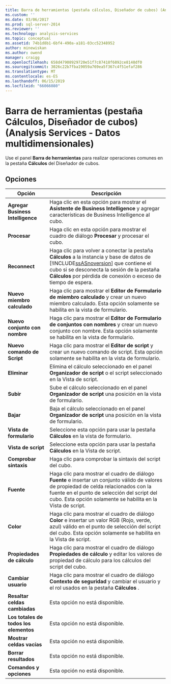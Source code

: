 ```yaml
---
title: Barra de herramientas (pestaña cálculos, Diseñador de cubos) (Analysis Services - datos multidimensionales) | Microsoft Docs
ms.custom: ''
ms.date: 03/06/2017
ms.prod: sql-server-2014
ms.reviewer: ''
ms.technology: analysis-services
ms.topic: conceptual
ms.assetid: 74b1d8b1-6bf4-490a-a181-03cc52348952
author: minewiskan
ms.author: owend
manager: craigg
ms.openlocfilehash: 658d47908929720e51f7c87418f6892ce8148df0
ms.sourcegitcommit: 3026c22b7fba19059a769ea5f367c4f51efaf286
ms.translationtype: MT
ms.contentlocale: es-ES
ms.lasthandoff: 06/15/2019
ms.locfileid: "66066080"
---
```

# <a name="toolbar-calculations-tab-cube-designer-analysis-services---multidimensional-data"></a>Barra de herramientas (pestaña Cálculos, Diseñador de cubos) (Analysis Services - Datos multidimensionales)
  Use el panel **Barra de herramientas** para realizar operaciones comunes en la pestaña **Cálculos** del Diseñador de cubos.  
  
## <a name="options"></a>Opciones  
  
|Opción|Descripción|  
|------------|-----------------|  
|**Agregar Business Intelligence**|Haga clic en esta opción para mostrar el **Asistente de Business Intelligence** y agregar características de Business Intelligence al cubo.|  
|**Procesar**|Haga clic en esta opción para mostrar el cuadro de diálogo **Procesar** y procesar el cubo.|  
|**Reconnect**|Haga clic para volver a conectar la pestaña **Cálculos** a la instancia y base de datos de [!INCLUDE[ssASnoversion](../includes/ssasnoversion-md.md)] que contiene el cubo si se desconecta la sesión de la pestaña **Cálculos** por pérdida de conexión o exceso de tiempo de espera.|  
|**Nuevo miembro calculado**|Haga clic para mostrar el **Editor de Formulario de miembro calculado** y crear un nuevo miembro calculado. Esta opción solamente se habilita en la vista de formulario.|  
|**Nuevo conjunto con nombre**|Haga clic para mostrar el **Editor de Formulario de conjuntos con nombres** y crear un nuevo conjunto con nombre. Esta opción solamente se habilita en la vista de formulario.|  
|**Nuevo comando de Script**|Haga clic para mostrar el **Editor de script** y crear un nuevo comando de script. Esta opción solamente se habilita en la vista de formulario.|  
|**Eliminar**|Elimina el cálculo seleccionado en el panel **Organizador de script** o el script seleccionado en la Vista de script.|  
|**Subir**|Sube el cálculo seleccionado en el panel **Organizador de script** una posición en la vista de formulario.|  
|**Bajar**|Baja el cálculo seleccionado en el panel **Organizador de script** una posición en la vista de formulario.|  
|**Vista de formulario**|Seleccione esta opción para usar la pestaña **Cálculos** en la vista de formulario.|  
|**Vista de script**|Seleccione esta opción para usar la pestaña **Cálculos** en la Vista de script.|  
|**Comprobar sintaxis**|Haga clic para comprobar la sintaxis del script del cubo.|  
|**Fuente**|Haga clic para mostrar el cuadro de diálogo **Fuente** e insertar un conjunto válido de valores de propiedad de celda relacionados con la fuente en el punto de selección del script del cubo. Esta opción solamente se habilita en la Vista de script.|  
|**Color**|Haga clic para mostrar el cuadro de diálogo **Color** e insertar un valor RGB (Rojo, verde, azul) válido en el punto de selección del script del cubo. Esta opción solamente se habilita en la Vista de script.|  
|**Propiedades de cálculo**|Haga clic para mostrar el cuadro de diálogo **Propiedades de cálculo** y editar los valores de propiedad de cálculo para los cálculos del script del cubo.|  
|**Cambiar usuario**|Haga clic para mostrar el cuadro de diálogo **Contexto de seguridad** y cambiar el usuario y el rol usados en la pestaña **Cálculos** .|  
|**Resaltar celdas cambiadas**|Esta opción no está disponible.|  
|**Los totales de todos los elementos**|Esta opción no está disponible.|  
|**Mostrar celdas vacías**|Esta opción no está disponible.|  
|**Borrar resultados**|Esta opción no está disponible.|  
|**Comandos y opciones**|Esta opción no está disponible.|  
  
  
